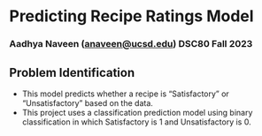 # Predicting Recipe Ratings Model 
### Aadhya Naveen (anaveen@ucsd.edu) DSC80 Fall 2023

## Problem Identification
- This model predicts whether a recipe is “Satisfactory” or “Unsatisfactory” based on the data.
- This project uses a classification prediction model using binary classification in which Satisfactory is 1 and Unsatisfactory is 0. 
